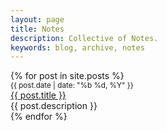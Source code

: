 ```yaml
---
layout: page
title: Notes
description: Collective of Notes.
keywords: blog, archive, notes
---
```


<div class="posts notes">
  {% for post in site.posts %}
    <div class="post-list">
      <div class="post-list-date"><small align="center">{{ post.date | date: "%b %d, %Y" }}</small></div>
	    <div class="text-truncate"><a href="{{ post.url }}">{{ post.title }}</a></div>
      <div class="post-list-desc">{{ post.description }}</div>
    </div>
  {% endfor %}
</div>